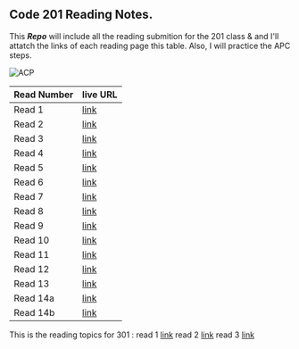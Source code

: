 ## Code 201 Reading Notes.

This _**Repo**_ will include all the reading submition for the 201 class &amp; and I'll attatch the links of each reading page this table.
Also, I will practice the APC steps.

![ACP](https://oer.gitlab.io/oer-courses/vm-oer/figures/icons/cloned-folder.svg)


Read Number | live URL
 ---------- | ---------
Read 1      | [link](https://yasminadaileh1.github.io/reading-notes/class-01)
Read 2      | [link](https://yasminadaileh1.github.io/reading-notes/class-02)
Read 3      | [link](https://yasminadaileh1.github.io/reading-notes/class-03)
Read 4      | [link](https://yasminadaileh1.github.io/reading-notes/class-04)
Read 5      | [link](https://yasminadaileh1.github.io/reading-notes/class-05)
Read 6      | [link](https://yasminadaileh1.github.io/reading-notes/class-06)
Read 7      | [link](https://yasminadaileh1.github.io/reading-notes/class-07)
Read 8      | [link](https://yasminadaileh1.github.io/reading-notes/class-08)
Read 9      | [link](https://yasminadaileh1.github.io/reading-notes/class-09)
Read 10     | [link](https://yasminadaileh1.github.io/reading-notes/class-10)
Read 11     | [link](https://yasminadaileh1.github.io/reading-notes/class11)
Read 12     | [link](https://yasminadaileh1.github.io/reading-notes/class-12)
Read 13     | [link](https://yasminadaileh1.github.io/reading-notes/class-13)
Read 14a    | [link](https://yasminadaileh1.github.io/reading-notes/class-14a)
Read 14b    | [link](https://yasminadaileh1.github.io/reading-notes/class-14b)


This is the reading topics for 301 :
read 1 [link](https://yasminadaileh1.github.io/reading-notes/read01)
read 2 [link](https://yasminadaileh1.github.io/reading-notes/read02)
read 3 [link](https://yasminadaileh1.github.io/reading-notes/read03)